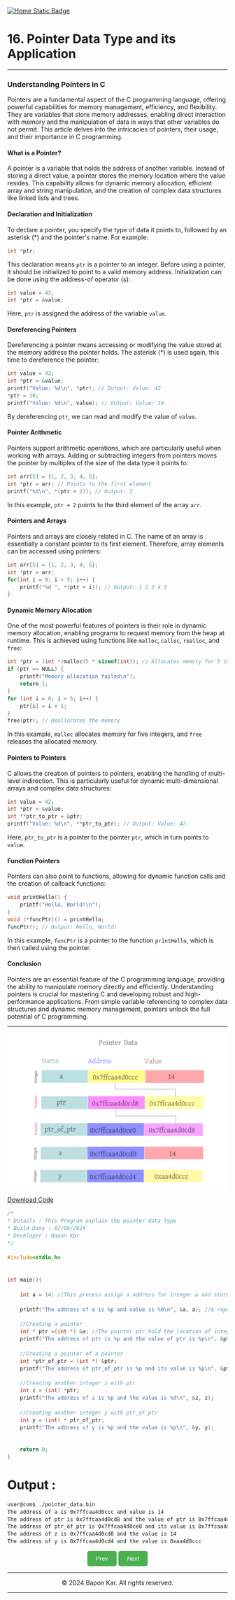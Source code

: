 
[![Home Static Badge](https://img.shields.io/badge/%F0%9F%8F%A0-Home-maker?style=plastic&labelColor=grey&color=black)
](https://baponkar.github.io/Learning-C)


# 16. Pointer Data Type and its Application
------------------------------------------------------------------------

### Understanding Pointers in C


Pointers are a fundamental aspect of the C programming language, offering powerful capabilities for memory management, efficiency, and flexibility. They are variables that store memory addresses, enabling direct interaction with memory and the manipulation of data in ways that other variables do not permit. This article delves into the intricacies of pointers, their usage, and their importance in C programming.

#### What is a Pointer?

A pointer is a variable that holds the address of another variable. Instead of storing a direct value, a pointer stores the memory location where the value resides. This capability allows for dynamic memory allocation, efficient array and string manipulation, and the creation of complex data structures like linked lists and trees.

#### Declaration and Initialization

To declare a pointer, you specify the type of data it points to, followed by an asterisk (*) and the pointer's name. For example:

```c
int *ptr;
```

This declaration means `ptr` is a pointer to an integer. Before using a pointer, it should be initialized to point to a valid memory address. Initialization can be done using the address-of operator (`&`):

```c
int value = 42;
int *ptr = &value;
```

Here, `ptr` is assigned the address of the variable `value`.

#### Dereferencing Pointers

Dereferencing a pointer means accessing or modifying the value stored at the memory address the pointer holds. The asterisk (*) is used again, this time to dereference the pointer:

```c
int value = 42;
int *ptr = &value;
printf("Value: %d\n", *ptr); // Output: Value: 42
*ptr = 10;
printf("Value: %d\n", value); // Output: Value: 10
```

By dereferencing `ptr`, we can read and modify the value of `value`.

#### Pointer Arithmetic

Pointers support arithmetic operations, which are particularly useful when working with arrays. Adding or subtracting integers from pointers moves the pointer by multiples of the size of the data type it points to:

```c
int arr[5] = {1, 2, 3, 4, 5};
int *ptr = arr; // Points to the first element
printf("%d\n", *(ptr + 2)); // Output: 3
```

In this example, `ptr + 2` points to the third element of the array `arr`.

#### Pointers and Arrays

Pointers and arrays are closely related in C. The name of an array is essentially a constant pointer to its first element. Therefore, array elements can be accessed using pointers:

```c
int arr[5] = {1, 2, 3, 4, 5};
int *ptr = arr;
for(int i = 0; i < 5; i++) {
    printf("%d ", *(ptr + i)); // Output: 1 2 3 4 5
}
```

#### Dynamic Memory Allocation

One of the most powerful features of pointers is their role in dynamic memory allocation, enabling programs to request memory from the heap at runtime. This is achieved using functions like `malloc`, `calloc`, `realloc`, and `free`:

```c
int *ptr = (int *)malloc(5 * sizeof(int)); // Allocates memory for 5 integers
if (ptr == NULL) {
    printf("Memory allocation failed\n");
    return 1;
}
for (int i = 0; i < 5; i++) {
    ptr[i] = i + 1;
}
free(ptr); // Deallocates the memory
```

In this example, `malloc` allocates memory for five integers, and `free` releases the allocated memory.

#### Pointers to Pointers

C allows the creation of pointers to pointers, enabling the handling of multi-level indirection. This is particularly useful for dynamic multi-dimensional arrays and complex data structures:

```c
int value = 42;
int *ptr = &value;
int **ptr_to_ptr = &ptr;
printf("Value: %d\n", **ptr_to_ptr); // Output: Value: 42
```

Here, `ptr_to_ptr` is a pointer to the pointer `ptr`, which in turn points to `value`.

#### Function Pointers

Pointers can also point to functions, allowing for dynamic function calls and the creation of callback functions:

```c
void printHello() {
    printf("Hello, World!\n");
}
void (*funcPtr)() = printHello;
funcPtr(); // Output: Hello, World!
```

In this example, `funcPtr` is a pointer to the function `printHello`, which is then called using the pointer.

#### Conclusion

Pointers are an essential feature of the C programming language, providing the ability to manipulate memory directly and efficiently. Understanding pointers is crucial for mastering C and developing robust and high-performance applications. From simple variable referencing to complex data structures and dynamic memory management, pointers unlock the full potential of C programming.

----------------------------------------------------------------------------------------------

![Pointer Data Type Image](./image/pointer_data.png)

[Download Code](./code/pointer_data.c)

```c
/*
* Details : This Program explain the pointer data type
* Build Date : 07/08/2024
* Developer : Bapon Kar
*/

#include<stdio.h>


int main(){

    int a = 14; //This process assign a address for integer a and store a integer value 14

    printf("The address of a is %p and value is %d\n", &a, a); //& represent address opeartor

    //Creating a pointer
    int * ptr =(int *) &a; //The pointer ptr hold the location of integer a
    printf("The address of ptr is %p and the value of ptr is %p\n", &ptr, ptr); //

    //Creating a pointer of a pointer
    int *ptr_of_ptr = (int *) &ptr;
    printf("The address of ptr_of_ptr is %p and its value is %p\n", &ptr_of_ptr, ptr_of_ptr);

    //Creating another integer z with ptr
    int z = (int) *ptr;
    printf("The address of z is %p and the value is %d\n", &z, z);

    //Creating another integer y with ptr_of_ptr
    int y = (int) * ptr_of_ptr;
    printf("The address of y is %p and the value is %p\n", &y, y);


    return 0;
}

```

# Output :
```bash
user@com$ ./pointer_data.bin
The address of a is 0x7ffcaa4d0ccc and value is 14
The address of ptr is 0x7ffcaa4d0cd8 and the value of ptr is 0x7ffcaa4d0ccc
The address of ptr_of_ptr is 0x7ffcaa4d0ce0 and its value is 0x7ffcaa4d0cd8
The address of z is 0x7ffcaa4d0cd0 and the value is 14
The address of y is 0x7ffcaa4d0cd4 and the value is 0xaa4d0ccc
```



<div style="text-align: center;">
    <button type="button" onclick="window.location.href='https://baponkar.github.io/Learning-C/';" style="background-color: #4CAF50; color: white; padding: 10px 20px; border: none; border-radius: 5px; cursor: pointer;">
       Prev
    </button>
     <button type="button" onclick="window.location.href='https://baponkar.github.io/Learning-C/Lists-and-Trees/Lists-and-Trees';" style="background-color: #4CAF50; color: white; padding: 10px 20px; border: none; border-radius: 5px; cursor: pointer;">
       Next
    </button>
</div>


<hr>
<div style="text-align: center;">
    © 2024 Bapon Kar. All rights reserved.
</div>
<hr>